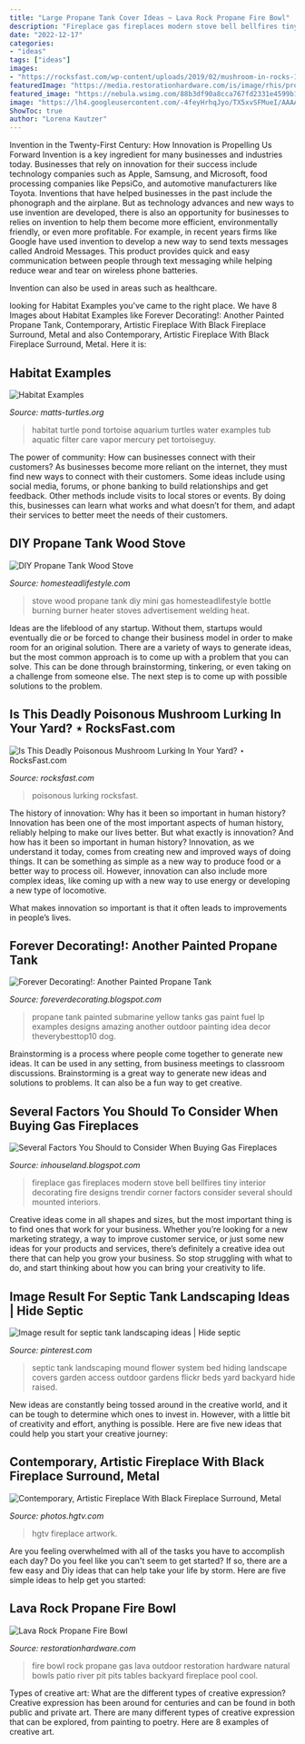 ```yaml
---
title: "Large Propane Tank Cover Ideas ~ Lava Rock Propane Fire Bowl"
description: "Fireplace gas fireplaces modern stove bell bellfires tiny interior decorating fire designs trendir corner factors consider several should mounted interiors"
date: "2022-12-17"
categories:
- "ideas"
tags: ["ideas"]
images:
- "https://rocksfast.com/wp-content/uploads/2019/02/mushroom-in-rocks-1365x2048.jpg"
featuredImage: "https://media.restorationhardware.com/is/image/rhis/prod350071?$l-pd1$"
featured_image: "https://nebula.wsimg.com/88b3df90a8cca767fd2331e4599b1ec3?AccessKeyId=A3E784782F81D21389AD&amp;disposition=0&amp;alloworigin=1"
image: "https://lh4.googleusercontent.com/-4feyHrhqJyo/TX5xvSFMueI/AAAAAAAABcw/en-ewoLZ9PA/w1200-h630-p-k-no-nu/propaneYellow+submarine+%25282%2529.JPG"
ShowToc: true
author: "Lorena Kautzer"
---
```



Invention in the Twenty-First Century: How Innovation is Propelling Us Forward
Invention is a key ingredient for many businesses and industries today. Businesses that rely on innovation for their success include technology companies such as Apple, Samsung, and Microsoft, food processing companies like PepsiCo, and automotive manufacturers like Toyota. Inventions that have helped businesses in the past include the phonograph and the airplane.
But as technology advances and new ways to use invention are developed, there is also an opportunity for businesses to relies on invention to help them become more efficient, environmentally friendly, or even more profitable. For example, in recent years firms like Google have used invention to develop a new way to send texts messages called Android Messages. This product provides quick and easy communication between people through text messaging while helping reduce wear and tear on wireless phone batteries.

Invention can also be used in areas such as healthcare.

	

		
looking for Habitat Examples you've came to the right place. We have 8 Images about Habitat Examples like Forever Decorating!: Another Painted Propane Tank, Contemporary, Artistic Fireplace With Black Fireplace Surround, Metal and also Contemporary, Artistic Fireplace With Black Fireplace Surround, Metal. Here it is:
		
    
## Habitat Examples

<img loading=lazy src="https://nebula.wsimg.com/88b3df90a8cca767fd2331e4599b1ec3?AccessKeyId=A3E784782F81D21389AD&amp;disposition=0&amp;alloworigin=1" onerror="this.onerror=null;this.src='https://tse4.mm.bing.net/th?id=OIP.apz8YYpFR4jlGieVVYD5NgAAAA&amp;pid=15.1';" alt="Habitat Examples">

_Source: matts-turtles.org_

>habitat turtle pond tortoise aquarium turtles water examples tub aquatic filter care vapor mercury pet tortoiseguy. 

	

The power of community: How can businesses connect with their customers?
As businesses become more reliant on the internet, they must find new ways to connect with their customers. Some ideas include using social media, forums, or phone banking to build relationships and get feedback. Other methods include visits to local stores or events. By doing this, businesses can learn what works and what doesn’t for them, and adapt their services to better meet the needs of their customers.

    
## DIY Propane Tank Wood Stove

<img loading=lazy src="http://homesteadlifestyle.com/wp-content/uploads/2014/10/diy-propane-tank-wood-stove.jpg" onerror="this.onerror=null;this.src='https://tse3.mm.bing.net/th?id=OIP.c-5OuL8wlSMyfbS-72pBpwAAAA&amp;pid=15.1';" alt="DIY Propane Tank Wood Stove">

_Source: homesteadlifestyle.com_

>stove wood propane tank diy mini gas homesteadlifestyle bottle burning burner heater stoves advertisement welding heat. 

	

Ideas are the lifeblood of any startup. Without them, startups would eventually die or be forced to change their business model in order to make room for an original solution. There are a variety of ways to generate ideas, but the most common approach is to come up with a problem that you can solve. This can be done through brainstorming, tinkering, or even taking on a challenge from someone else. The next step is to come up with possible solutions to the problem.

    
## Is This Deadly Poisonous Mushroom Lurking In Your Yard? ⋆ RocksFast.com

<img loading=lazy src="https://rocksfast.com/wp-content/uploads/2019/02/mushroom-in-rocks-1365x2048.jpg" onerror="this.onerror=null;this.src='https://tse3.mm.bing.net/th?id=OIP.NXcUykQQBqKxUKhyx4D3GgHaLH&amp;pid=15.1';" alt="Is This Deadly Poisonous Mushroom Lurking In Your Yard? ⋆ RocksFast.com">

_Source: rocksfast.com_

>poisonous lurking rocksfast. 

	

The history of innovation: Why has it been so important in human history?
Innovation has been one of the most important aspects of human history, reliably helping to make our lives better. But what exactly is innovation? And how has it been so important in human history?
Innovation, as we understand it today, comes from creating new and improved ways of doing things. It can be something as simple as a new way to produce food or a better way to process oil. However, innovation can also include more complex ideas, like coming up with a new way to use energy or developing a new type of locomotive.

What makes innovation so important is that it often leads to improvements in people’s lives.

    
## Forever Decorating!: Another Painted Propane Tank

<img loading=lazy src="https://lh4.googleusercontent.com/-4feyHrhqJyo/TX5xvSFMueI/AAAAAAAABcw/en-ewoLZ9PA/w1200-h630-p-k-no-nu/propaneYellow+submarine+%25282%2529.JPG" onerror="this.onerror=null;this.src='https://tse2.mm.bing.net/th?id=OIP.oi6-PR9vMWUu7nucrvvzgwHaD4&amp;pid=15.1';" alt="Forever Decorating!: Another Painted Propane Tank">

_Source: foreverdecorating.blogspot.com_

>propane tank painted submarine yellow tanks gas paint fuel lp examples designs amazing another outdoor painting idea decor theverybesttop10 dog. 

	

Brainstorming is a process where people come together to generate new ideas. It can be used in any setting, from business meetings to classroom discussions. Brainstorming is a great way to generate new ideas and solutions to problems. It can also be a fun way to get creative.

    
## Several Factors You Should To Consider When Buying Gas Fireplaces

<img loading=lazy src="http://1.bp.blogspot.com/-GFHtMhihxlw/UOesNhpFO0I/AAAAAAAADyY/6ynN9ixQB9U/s1600/Modern+small+gas+fireplace+in+green+home+ideas.jpg" onerror="this.onerror=null;this.src='https://tse4.mm.bing.net/th?id=OIP.2m_UMtRVJ0Etj0MgXBHkRAAAAA&amp;pid=15.1';" alt="Several Factors You Should to Consider When Buying Gas Fireplaces">

_Source: inhouseland.blogspot.com_

>fireplace gas fireplaces modern stove bell bellfires tiny interior decorating fire designs trendir corner factors consider several should mounted interiors. 

	

Creative ideas come in all shapes and sizes, but the most important thing is to find ones that work for your business. Whether you’re looking for a new marketing strategy, a way to improve customer service, or just some new ideas for your products and services, there’s definitely a creative idea out there that can help you grow your business. So stop struggling with what to do, and start thinking about how you can bring your creativity to life.

    
## Image Result For Septic Tank Landscaping Ideas | Hide Septic

<img loading=lazy src="https://i.pinimg.com/736x/33/c9/6c/33c96c4cd30cdcddd23e6ed9ed517f7b.jpg" onerror="this.onerror=null;this.src='https://tse3.mm.bing.net/th?id=OIP.NtaViUetswS_ARQ2YUBXjQAAAA&amp;pid=15.1';" alt="Image result for septic tank landscaping ideas | Hide septic">

_Source: pinterest.com_

>septic tank landscaping mound flower system bed hiding landscape covers garden access outdoor gardens flickr beds yard backyard hide raised. 

	

New ideas are constantly being tossed around in the creative world, and it can be tough to determine which ones to invest in. However, with a little bit of creativity and effort, anything is possible. Here are five new ideas that could help you start your creative journey:  

    
## Contemporary, Artistic Fireplace With Black Fireplace Surround, Metal

<img loading=lazy src="https://hgtvhome.sndimg.com/content/dam/images/hgtv/fullset/2016/4/25/0/Ami-Austin_Living-Space-with-Senseof-Place_2.jpg.rend.hgtvcom.616.924.suffix/1461606930274.jpeg" onerror="this.onerror=null;this.src='https://tse3.mm.bing.net/th?id=OIP.g2q6quvSaW0j-U-D7a9TwgHaLH&amp;pid=15.1';" alt="Contemporary, Artistic Fireplace With Black Fireplace Surround, Metal">

_Source: photos.hgtv.com_

>hgtv fireplace artwork. 

	

Are you feeling overwhelmed with all of the tasks you have to accomplish each day? Do you feel like you can't seem to get started? If so, there are a few easy and Diy ideas that can help take your life by storm. Here are five simple ideas to help get you started:

    
## Lava Rock Propane Fire Bowl

<img loading=lazy src="https://media.restorationhardware.com/is/image/rhis/prod350071?$l-pd1$" onerror="this.onerror=null;this.src='https://tse2.mm.bing.net/th?id=OIP.swu_37K9wUOPoU3ILkG3xQHaHO&amp;pid=15.1';" alt="Lava Rock Propane Fire Bowl">

_Source: restorationhardware.com_

>fire bowl rock propane gas lava outdoor restoration hardware natural bowls patio river pit pits tables backyard fireplace pool cool. 

	

Types of creative art: What are the different types of creative expression?
Creative expression has been around for centuries and can be found in both public and private art. There are many different types of creative expression that can be explored, from painting to poetry. Here are 8 examples of creative art.

